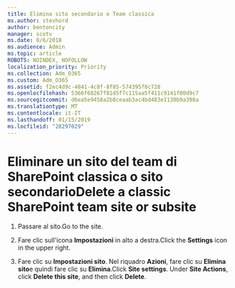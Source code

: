 ```yaml
---
title: Elimina sito secondario o Team classica
ms.author: stevhord
author: bentoncity
manager: scotv
ms.date: 8/6/2018
ms.audience: Admin
ms.topic: article
ROBOTS: NOINDEX, NOFOLLOW
localization_priority: Priority
ms.collection: Adm_O365
ms.custom: Adm_O365
ms.assetid: f2ec4d9c-4841-4c8f-8f85-574395f8c728
ms.openlocfilehash: 5366f68267f81d5f7c115aa5f411c9141f00d9c7
ms.sourcegitcommit: d6ea5e9458a2b8ceaab3ac4bd483e1130b9a398a
ms.translationtype: MT
ms.contentlocale: it-IT
ms.lasthandoff: 01/15/2019
ms.locfileid: "28297029"
---
```

# <a name="delete-a-classic-sharepoint-team-site-or-subsite"></a><span data-ttu-id="bce15-102">Eliminare un sito del team di SharePoint classica o sito secondario</span><span class="sxs-lookup"><span data-stu-id="bce15-102">Delete a classic SharePoint team site or subsite</span></span>

1. <span data-ttu-id="bce15-103">Passare al sito.</span><span class="sxs-lookup"><span data-stu-id="bce15-103">Go to the site.</span></span>
    
2. <span data-ttu-id="bce15-104">Fare clic sull'icona **Impostazioni** in alto a destra.</span><span class="sxs-lookup"><span data-stu-id="bce15-104">Click the **Settings** icon in the upper right.</span></span> 
    
3. <span data-ttu-id="bce15-p101">Fare clic su **Impostazioni sito**. Nel riquadro **Azioni**, fare clic su **Elimina sito**e quindi fare clic su **Elimina**.</span><span class="sxs-lookup"><span data-stu-id="bce15-p101">Click **Site settings**. Under **Site Actions**, click **Delete this site**, and then click **Delete**.</span></span>
    

